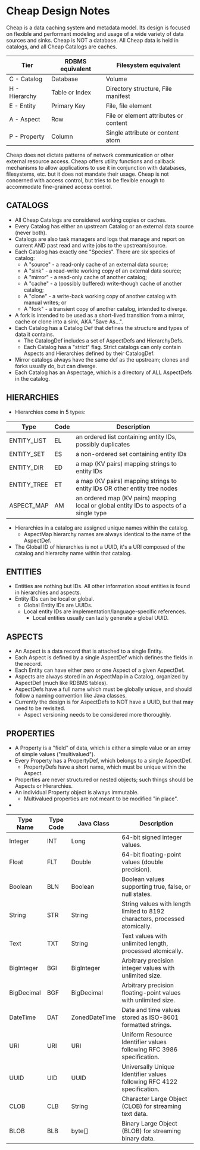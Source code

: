 Cheap Design Notes
==================

Cheap is a data caching system and metadata model. Its design is focused on flexible and performant modeling and
usage of a wide variety of data sources and sinks.
Cheap is NOT a database. All Cheap data is held in catalogs, and all Cheap Catalogs are caches.

| Tier          | RDBMS equivalent | Filesystem equivalent                 |
|---------------|------------------|---------------------------------------|
| C - Catalog   | Database         | Volume                                |
| H - Hierarchy | Table or Index   | Directory structure, File manifest    |
| E - Entity    | Primary Key      | File, file element                    |
| A - Aspect    | Row              | File or element attributes or content |
| P - Property  | Column           | Single attribute or content atom      |



Cheap does not dictate patterns of network communication or other external resource access.
Cheap offers utility functions and callback mechanisms to allow applications to use it in conjunction with databases,
filesystems, etc. but it does not mandate their usage.
Cheap is not concerned with access control, but tries to be flexible enough to accommodate fine-grained access control.





CATALOGS
--------
* All Cheap Catalogs are considered working copies or caches.
* Every Catalog has either an upstream Catalog or an external data source (never both).
* Catalogs are also task managers and logs that manage and report on current AND past read and write jobs to the upstream/source.
* Each Catalog has exactly one "Species". There are six species of catalog:
    * A "source" - a read-only cache of an external data source;
    * A "sink" - a read-write working copy of an external data source;
    * A "mirror" - a read-only cache of another catalog;
    * A "cache" - a (possibly buffered) write-though cache of another catalog;
    * A "clone" - a write-back working copy of another catalog with manual writes; or
    * A "fork" - a transient copy of another catalog, intended to diverge.
* A fork is intended to be used as a short-lived transition from a mirror, cache or clone into a sink, AKA "Save As...".
* Each Catalog has a Catalog Def that defines the structure and types of data it contains.
  * The CatalogDef includes a set of AspectDefs and HierarchyDefs.
  * Each Catalog has a "strict" flag. Strict catalogs can only contain Aspects and Hierarchies defined by their CatalogDef.
* Mirror catalogs always have the same def as the upstream; clones and forks usually do, but can diverge.
* Each Catalog has an Aspectage, which is a directory of ALL AspectDefs in the catalog.


HIERARCHIES
-----------
* Hierarchies come in 5 types:

| Type        | Code | Description                                                                              |
|-------------|------|------------------------------------------------------------------------------------------|
| ENTITY_LIST | EL   | an ordered list containing entity IDs, possibly duplicates                               |
| ENTITY_SET  | ES   | a non-ordered set containing entity IDs                                                  |
| ENTITY_DIR  | ED   | a map (KV pairs) mapping strings to entity IDs                                           |
| ENTITY_TREE | ET   | a map (KV pairs) mapping strings to entity IDs OR other entity tree nodes                |
| ASPECT_MAP  | AM   | an ordered map (KV pairs) mapping local or global entity IDs to aspects of a single type |


* Hierarchies in a catalog are assigned unique names within the catalog.
  * AspectMap hierarchy names are always identical to the name of the AspectDef.
* The Global ID of hierarchies is not a UUID, it's a URI composed of the catalog and hierarchy name within that catalog.

ENTITIES
--------
* Entities are nothing but IDs. All other information about entities is found in hierarchies and aspects.
* Entity IDs can be local or global.
  * Global Entity IDs are UUIDs.
  * Local entity IDs are implementation/language-specific references.
    * Local entities usually can lazily generate a global UUID.

ASPECTS
-------
* An Aspect is a data record that is attached to a single Entity.
* Each Aspect is defined by a single AspectDef which defines the fields in the record.
* Each Entity can have either zero or one Aspect of a given AspectDef.
* Aspects are always stored in an AspectMap in a Catalog, organized by AspectDef (much like RDBMS tables).
* AspectDefs have a full name which must be globally unique, and should follow a naming convention like Java classes.
* Currently the design is for AspectDefs to NOT have a UUID, but that may need to be revisited.
    - Aspect versioning needs to be considered more thoroughly.

PROPERTIES
----------
* A Property is a "field" of data, which is either a simple value or an array of simple values ("multivalued").
* Every Property has a PropertyDef, which belongs to a single AspectDef.
  * PropertyDefs have a short name, which must be unique within the Aspect.
* Properties are never structured or nested objects; such things should be Aspects or Hierarchies.
* An individual Property object is always immutable.
  * Multivalued properties are not meant to be modified "in place".
* 

| Type Name   | Type Code | Java Class     | Description                                                                 |
|-------------|-----------|----------------|-----------------------------------------------------------------------------|
| Integer     | INT       | Long           | 64-bit signed integer values.                                               |
| Float       | FLT       | Double         | 64-bit floating-point values (double precision).                            |
| Boolean     | BLN       | Boolean        | Boolean values supporting true, false, or null states.                      |
| String      | STR       | String         | String values with length limited to 8192 characters, processed atomically. |
| Text        | TXT       | String         | Text values with unlimited length, processed atomically.                    |
| BigInteger  | BGI       | BigInteger     | Arbitrary precision integer values with unlimited size.                     |
| BigDecimal  | BGF       | BigDecimal     | Arbitrary precision floating-point values with unlimited size.              |
| DateTime    | DAT       | ZonedDateTime  | Date and time values stored as ISO-8601 formatted strings.                  |
| URI         | URI       | URI            | Uniform Resource Identifier values following RFC 3986 specification.        |
| UUID        | UID       | UUID           | Universally Unique Identifier values following RFC 4122 specification.      |
| CLOB        | CLB       | String         | Character Large Object (CLOB) for streaming text data.                      |
| BLOB        | BLB       | byte[]         | Binary Large Object (BLOB) for streaming binary data.                       |




